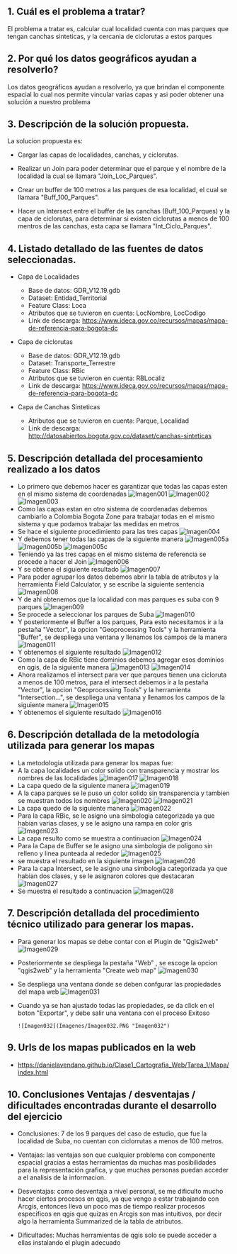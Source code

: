 
##  1. Cuál es el problema a tratar?

 El problema a tratar es, calcular cual localidad cuenta con mas parques que tengan canchas sinteticas, y la cercania de ciclorutas a estos parques

## 2. Por qué los datos geográficos ayudan a resolverlo?

Los datos geográficos ayudan a resolverlo, ya que brindan el componente espacial lo cual nos permite vincular varias capas y asi poder obtener una solución a nuestro problema
   
## 3. Descripción de la solución propuesta.

La solucion propuesta es:

* Cargar las capas de localidades, canchas, y ciclorutas.

* Realizar un Join para poder determinar que el parque y el nombre de la localidad la cual se llamara "Join_Loc_Parques".

* Crear un buffer de 100 metros a las parques de esa localidad, el cual se llamara "Buff_100_Parques".

* Hacer un Intersect entre el buffer de las canchas (Buff_100_Parques) y la capa de ciclorutas, para determinar si existen ciclorutas a menos de 100 mentros de las canchas, esta capa se llamara "Int_Ciclo_Parques".
    
## 4. Listado detallado de las fuentes de datos seleccionadas.

* Capa de Localidades
    - Base de datos: GDR_V12.19.gdb
    - Dataset: Entidad_Territorial
    - Feature Class: Loca
    - Atributos que se tuvieron en cuenta: LocNombre, LocCodigo
    - Link de descarga: https://www.ideca.gov.co/recursos/mapas/mapa-de-referencia-para-bogota-dc

* Capa de ciclorutas 
    - Base de datos: GDR_V12.19.gdb
    - Dataset: Transporte_Terrestre
    - Feature Class: RBic
    - Atributos que se tuvieron en cuenta: RBLocaliz
    - Link de descarga: https://www.ideca.gov.co/recursos/mapas/mapa-de-referencia-para-bogota-dc

* Capa de Canchas Sinteticas 
    - Atributos que se tuvieron en cuenta: Parque, Localidad
    - Link de descarga: http://datosabiertos.bogota.gov.co/dataset/canchas-sinteticas

## 5. Descripción detallada del procesamiento realizado a los datos 

* Lo primero que debemos hacer es garantizar que todas las capas esten en el mismo sistema de coordenadas
     ![Imagen001](Imagenes/Imagen001.PNG "Imagen001")
     ![Imagen002](Imagenes/Imagen002.PNG "Imagen002")
     ![Imagen003](Imagenes/Imagen003.PNG "Imagen003")
* Como las capas estan en otro sistema de coordenadas debemos cambiarlo a Colombia Bogota Zone para trabajar todas en el mismo sistema y que podamos trabajar las medidas en metros
* Se hace el siguiente procedimiento para las tres capas
     ![Imagen004](Imagenes/Imagen004.PNG "Imagen004")
* Y debemos tener todas las capas de la siguiente manera
     ![Imagen005a](Imagenes/Imagen005a.PNG "Imagen005a")
     ![Imagen005b](Imagenes/Imagen005b.PNG "Imagen005b")
     ![Imagen005c](Imagenes/Imagen005c.PNG "Imagen005c")
* Teniendo ya las tres capas en el mismo sistema de referencia se procede a hacer el Join
     ![Imagen006](Imagenes/Imagen006.PNG "Imagen006")
* Y se obtiene el siguiente resultado
     ![Imagen007](Imagenes/Imagen007.PNG "Imagen007")
* Para poder agrupar los datos debemos abrir la tabla de atributos y la herramienta Field Calculator, y se escribe la siguiente sentencia
     ![Imagen008](Imagenes/Imagen008.PNG "Imagen008")
* Y de ahi obtenemos que la localidad con mas parques es suba con 9 parques
     ![Imagen009](Imagenes/Imagen009.PNG "Imagen009")
* Se procede a seleccionar los parques de Suba
     ![Imagen010](Imagenes/Imagen010.PNG "Imagen010")
* Y posteriormente el Buffer a los parques, Para esto necesitamos ir a la pestaña "Vector", la opcion "Geoprocessing Tools" y la herramienta "Buffer", se despliega una ventana y llenamos los campos de la manera
     ![Imagen011](Imagenes/Imagen011.PNG "Imagen011")
* Y obtenemos el siguiente resultado
     ![Imagen012](Imagenes/Imagen012.PNG "Imagen012")
* Como la capa de RBic tiene dominios debemos agregar esos dominios en qgis, de la siguiente manera
     ![Imagen013](Imagenes/Imagen013.PNG "Imagen013")
     ![Imagen014](Imagenes/Imagen014.PNG "Imagen014")
* Ahora realizamos el intersect para ver que parques tienen una cicloruta a menos de 100 metros, para el intersect debemos ir a la pestaña "Vector", la opcion "Geoprocessing Tools" y la herramienta "Intersection...", se despliega una ventana y llenamos los campos de la siguiente manera
     ![Imagen015](Imagenes/Imagen015.PNG "Imagen015")
* Y obtenemos el siguiente resultado
     ![Imagen016](Imagenes/Imagen016.PNG "Imagen016")

## 6. Descripción detallada de la metodología utilizada para generar los mapas 

* La metodologia utilizada para generar los mapas fue:
* A la capa localidades un color solido con transparencia y mostrar los nombres de las localidades
     ![Imagen017](Imagenes/Imagen017.PNG "Imagen017")
     ![Imagen018](Imagenes/Imagen018.PNG "Imagen018")
* La capa quedo de la siguiente manera
     ![Imagen019](Imagenes/Imagen019.PNG "Imagen019")
* A la capa parques se le puso un color solido sin transparencia y tambien se muestran todos los nombres
     ![Imagen020](Imagenes/Imagen020.PNG "Imagen020")
     ![Imagen021](Imagenes/Imagen021.PNG "Imagen021")
* La capa quedo de la siguiente manera
     ![Imagen022](Imagenes/Imagen022.PNG "Imagen022")
* Para la capa RBic, se le asigno una simbologia categorizada ya que habian varias clases, y se le asigno una rampa en color gris
     ![Imagen023](Imagenes/Imagen023.PNG "Imagen023")
* La capa resulto como se muestra a continuacion 
     ![Imagen024](Imagenes/Imagen024.PNG "Imagen024")
* Para la Capa de Buffer se le asigno una simbologia de poligono sin relleno y linea punteada al rededor
     ![Imagen025](Imagenes/Imagen025.PNG "Imagen025")
* se muestra el resultado en la siguiente imagen
     ![Imagen026](Imagenes/Imagen026.PNG "Imagen026")
* Para la capa Intersect, se le asigno una simbologia categorizada ya que habian dos clases, y se le asignaron colores que destacaran
     ![Imagen027](Imagenes/Imagen027.PNG "Imagen027")
* Se muestra el resultado a continuacion
     ![Imagen028](Imagenes/Imagen028.PNG "Imagen028")


## 7. Descripción detallada del procedimiento técnico utilizado para generar los mapas.

* Para generar los mapas se debe contar con el Plugin de "Qgis2web"
    ![Imagen029](Imagenes/Imagen029.PNG "Imagen029")
* Posteriormente se despliega la pestaña "Web" , se escoge la opcion "qgis2web" y la herramienta "Create web map"
      ![Imagen030](Imagenes/Imagen030.PNG "Imagen030")
* Se despliega una ventana donde se deben confgurar las propiedades del mapa web
      ![Imagen031](Imagenes/Imagen031.PNG "Imagen031")
* Cuando ya se han ajustado todas las propiedades, se da click en el boton "Exportar", y debe salir una ventana con el proceso Exitoso

      ![Imagen032](Imagenes/Imagen032.PNG "Imagen032")

## 9. Urls de los mapas publicados en la web

* https://danielavendano.github.io/Clase1_Cartografia_Web/Tarea_1/Mapa/index.html
    
## 10. Conclusiones Ventajas / desventajas / dificultades encontradas durante el desarrollo del ejercicio

* Conclusiones: 7 de los 9 parques del caso de estudio, que fue la localidad de Suba, no cuentan con ciclorrutas a menos de 100 metros.

* Ventajas: las ventajas son que cualquier problema con componente espacial gracias a estas herramientas da muchas mas posibilidades para la representación grafica, y que muchas personas puedan acceder a el analisis de la informacion.

* Desventajas: como desventaja a nivel personal, se me dificulto mucho hacer ciertos procesos en qgis, ya que vengo a estar trabajando con Arcgis, entonces lleva un poco mas de tiempo realizar procesos especificos en qgis que quizas en Arcgis son mas intuitivos, por decir algo la herramienta Summarized de la tabla de atributos.

* Dificultades: Muchas herramientas de qgis solo se puede acceder a ellas instalando el plugin adecuado
